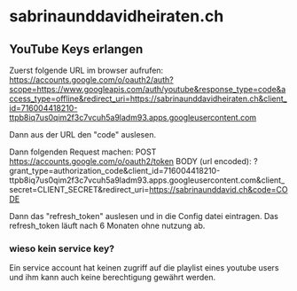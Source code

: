 ###
###
sabrinaunddavidheiraten.ch
==========================

YouTube Keys erlangen
---------------------

Zuerst folgende URL im browser aufrufen:
https://accounts.google.com/o/oauth2/auth?scope=https://www.googleapis.com/auth/youtube&response_type=code&access_type=offline&redirect_uri=https://sabrinaunddavidheiraten.ch&client_id=716004418210-ttpb8iq7us0qim2f3c7vcuh5a9ladm93.apps.googleusercontent.com

Dann aus der URL den "code" auslesen.

Dann folgenden Request machen:
POST https://accounts.google.com/o/oauth2/token
BODY (url encoded): ?grant_type=authorization_code&client_id=716004418210-ttpb8iq7us0qim2f3c7vcuh5a9ladm93.apps.googleusercontent.com&client_secret=CLIENT_SECRET&redirect_uri=https://sabrinaunddavid.ch&code=CODE

Dann das "refresh_token" auslesen und in die Config datei eintragen.
Das refresh_token läuft nach 6 Monaten ohne nutzung ab.

### wieso kein service key?
Ein service account hat keinen zugriff auf die playlist eines youtube users und ihm kann auch keine berechtigung gewährt werden.
###
###
